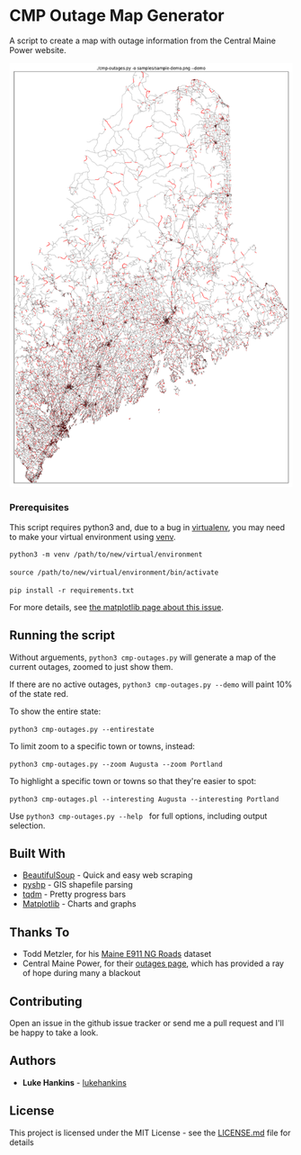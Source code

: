# CMP Outage Map Generator

A script to create a map with outage information from the Central Maine Power website.

![Demo Mode output](samples/sample-demo.png)

### Prerequisites

This script requires python3 and, due to a bug in [virtualenv](https://github.com/pypa/virtualenv/issues/54), you may need to make your virtual environment using [venv](https://docs.python.org/3/library/venv.html).

```
python3 -m venv /path/to/new/virtual/environment

source /path/to/new/virtual/environment/bin/activate

pip install -r requirements.txt
```

For more details, see [the matplotlib page about this issue](http://matplotlib.org/faq/osx_framework.html#virtualenv).

## Running the script

Without arguements, ``python3 cmp-outages.py`` will generate a map of the current outages, zoomed to just show them.

If there are no active outages, ``python3 cmp-outages.py --demo`` will paint 10% of the state red.

To show the entire state:

``python3 cmp-outages.py --entirestate``

To limit zoom to a specific town or towns, instead: 

``python3 cmp-outages.py --zoom Augusta --zoom Portland``

To highlight a specific town or towns so that they're easier to spot:

``python3 cmp-outages.pl --interesting Augusta --interesting Portland``

Use ``python3 cmp-outages.py --help `` for full options, including output selection.

## Built With

* [BeautifulSoup](https://www.crummy.com/software/BeautifulSoup/bs4/doc/) - Quick and easy web scraping
* [pyshp](https://github.com/GeospatialPython/pyshp) - GIS shapefile parsing
* [tqdm](https://github.com/tqdm/tqdm) - Pretty progress bars
* [Matplotlib](http://matplotlib.org/index.html) - Charts and graphs

## Thanks To

* Todd Metzler, for his [Maine E911 NG Roads](https://geolibrary-maine.opendata.arcgis.com/datasets/9427831815c34f9294959c673342e1c2_1) dataset
* Central Maine Power, for their [outages page](http://www.cmpco.com/outages/outageinformation.html), which has provided a ray of hope during many a blackout

## Contributing

Open an issue in the github issue tracker or send me a pull request and I'll be happy to take a look.

## Authors

* **Luke Hankins** - [lukehankins](https://github.com/lukehankins)

## License

This project is licensed under the MIT License - see the [LICENSE.md](LICENSE.md) file for details

